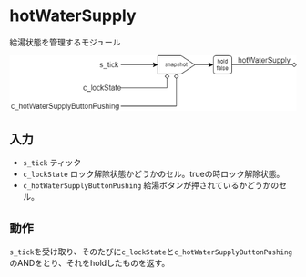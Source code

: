 # hotWaterSupply

給湯状態を管理するモジュール

![hotWaterSupply](../images/hotWaterSupply.png)

## 入力

- `s_tick` ティック
- `c_lockState` ロック解除状態かどうかのセル。trueの時ロック解除状態。
- `c_hotWaterSupplyButtonPushing` 給湯ボタンが押されているかどうかのセル。

## 動作

`s_tick`を受け取り、そのたびに`c_lockState`と`c_hotWaterSupplyButtonPushing`のANDをとり、それをholdしたものを返す。
